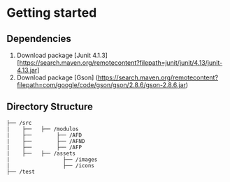 
# Getting started

## Dependencies

1. Download package [Junit 4.1.3] [https://search.maven.org/remotecontent?filepath=junit/junit/4.13/junit-4.13.jar] 
2. Download package [Gson] (https://search.maven.org/remotecontent?filepath=com/google/code/gson/gson/2.8.6/gson-2.8.6.jar)


## Directory Structure

```
├── /src
|    ├──   ├── /modulos
|    ├──        ├── /AFD
|    ├──        ├── /AFND
|    ├──        ├── /AFP
|    ├──   ├── /assets
|                 ├── /images
|                 ├── /icons
├── /test
```

